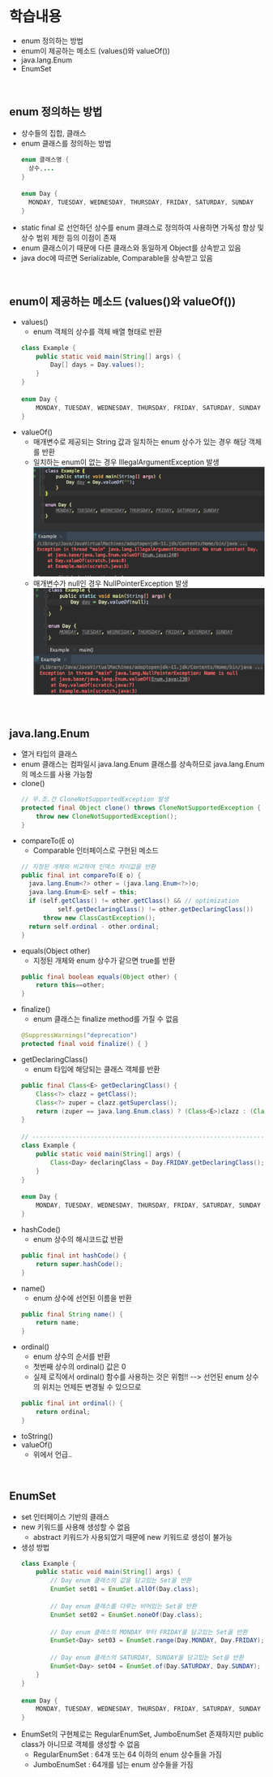 # 학습내용
- enum 정의하는 방법
- enum이 제공하는 메소드 (values()와 valueOf())
- java.lang.Enum
- EnumSet

</br>

## enum 정의하는 방법
- 상수들의 집합, 클래스
- enum 클래스를 정의하는 방법
  ~~~java
  enum 클래스명 {
    상수,...
  }
  
  enum Day {
    MONDAY, TUESDAY, WEDNESDAY, THURSDAY, FRIDAY, SATURDAY, SUNDAY
  }
  ~~~
- static final 로 선언하던 상수를 enum 클래스로 정의하여 사용하면 가독성 향상 및 상수 범위 제한 등의 이점이 존재
- enum 클래스이기 때문에 다른 클래스와 동일하게 Object를 상속받고 있음
- java doc에 따르면 Serializable, Comparable을 상속받고 있음

</br>

## enum이 제공하는 메소드 (values()와 valueOf())
- values()
  - enum 객체의 상수를 객체 배열 형태로 반환
  ~~~java
  class Example {
      public static void main(String[] args) {
          Day[] days = Day.values();
      }
  }

  enum Day {
      MONDAY, TUESDAY, WEDNESDAY, THURSDAY, FRIDAY, SATURDAY, SUNDAY
  }
  ~~~
- valueOf()
  - 매개변수로 제공되는 String 값과 일치하는 enum 상수가 있는 경우 해당 객체를 반환
  - 일치하는 enum이 없는 경우 IllegalArgumentException 발생
  ![enum-exception](/img/enum-exception.png)
  - 매개변수가 null인 경우 NullPointerException 발생  
  ![enum-exception2](/img/enum-exception2.png)

</br>

## java.lang.Enum
- 열거 타입의 클래스
- enum 클래스는 컴파일시 java.lang.Enum 클래스를 상속하므로 java.lang.Enum의 메소드를 사용 가능함
- clone()
  ~~~java
  // 무.조.건 CloneNotSupportedException 발생
  protected final Object clone() throws CloneNotSupportedException {
      throw new CloneNotSupportedException();
  }
  ~~~
- compareTo(E o)
  - Comparable 인터페이스로 구현된 메소드
  ~~~java
  // 지정된 개체와 비교하여 인덱스 차이값을 반환
  public final int compareTo(E o) {
    java.lang.Enum<?> other = (java.lang.Enum<?>)o;
    java.lang.Enum<E> self = this;
    if (self.getClass() != other.getClass() && // optimization
            self.getDeclaringClass() != other.getDeclaringClass())
        throw new ClassCastException();
    return self.ordinal - other.ordinal;
  }
  ~~~
- equals(Object other)
  - 지정된 개체와 enum 상수가 같으면 true를 반환
  ~~~java
  public final boolean equals(Object other) {
      return this==other;
  }
  ~~~
- finalize()
  - enum 클래스는 finalize method를 가질 수 없음
  ~~~java
  @SuppressWarnings("deprecation")
  protected final void finalize() { }
  ~~~
- getDeclaringClass()
  - enum 타입에 해당되는 클래스 객체를 반환
  ~~~java
  public final Class<E> getDeclaringClass() {
      Class<?> clazz = getClass();
      Class<?> zuper = clazz.getSuperclass();
      return (zuper == java.lang.Enum.class) ? (Class<E>)clazz : (Class<E>)zuper;
  }
  
  // -----------------------------------------------------------------------------------
  class Example {
      public static void main(String[] args) {
          Class<Day> declaringClass = Day.FRIDAY.getDeclaringClass();
      }
  }

  enum Day {
      MONDAY, TUESDAY, WEDNESDAY, THURSDAY, FRIDAY, SATURDAY, SUNDAY
  }
  ~~~
- hashCode()
  - enum 상수의 해시코드값 반환
  ~~~java
  public final int hashCode() {
      return super.hashCode();
  }
  ~~~
- name()
  - enum 상수에 선언된 이름을 반환
  ~~~java
  public final String name() {
      return name;
  }
  ~~~
- ordinal()
  - enum 상수의 순서를 반환
  - 첫번째 상수의 ordinal() 값은 0
  - 실제 로직에서 ordinal() 함수를 사용하는 것은 위험!! --> 선언된 enum 상수의 위치는 언제든 변경될 수 있으므로
  ~~~java
  public final int ordinal() {
      return ordinal;
  }
  ~~~
- toString()
- valueOf()
  - 위에서 언급..
 
</br>

## EnumSet
- set 인터페이스 기반의 클래스
- new 키워드를 사용해 생성할 수 없음
  - abstract 키워드가 사용되었기 때문에 new 키워드로 생성이 불가능
- 생성 방법
  ~~~java
  class Example {
      public static void main(String[] args) {
          // Day enum 클래스의 값을 담고있는 Set을 반환
          EnumSet set01 = EnumSet.allOf(Day.class);

          // Day enum 클래스를 다루는 비어있는 Set을 반환
          EnumSet set02 = EnumSet.noneOf(Day.class);
          
          // Day enum 클래스의 MONDAY 부터 FRIDAY를 담고있는 Set을 반환
          EnumSet<Day> set03 = EnumSet.range(Day.MONDAY, Day.FRIDAY);
        
          // Day enum 클래스의 SATURDAY, SUNDAY을 담고있는 Set을 반환
          EnumSet<Day> set04 = EnumSet.of(Day.SATURDAY, Day.SUNDAY);
      }
  }

  enum Day {
      MONDAY, TUESDAY, WEDNESDAY, THURSDAY, FRIDAY, SATURDAY, SUNDAY
  }
  ~~~
- EnumSet의 구현체로는 RegularEnumSet, JumboEnumSet 존재하지만 public class가 아니므로 객체를 생성할 수 없음
  - RegularEnumSet : 64개 또는 64 이하의 enum 상수들을 가짐
  - JumboEnumSet : 64개를 넘는 enum 상수들을 가짐
